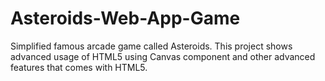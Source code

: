 # Asteroids-Web-App-Game
Simplified famous arcade game called Asteroids. This project shows advanced usage of HTML5 using Canvas component and other advanced features that comes with HTML5.
